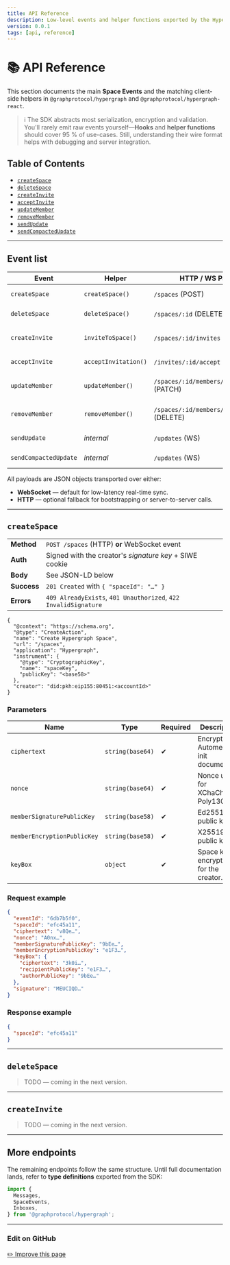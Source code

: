 ```yaml
---
title: API Reference
description: Low-level events and helper functions exported by the Hypergraph SDK.
version: 0.0.1
tags: [api, reference]
---
```


# 📚 API Reference

This section documents the main **Space Events** and the matching client-side helpers in `@graphprotocol/hypergraph` and `@graphprotocol/hypergraph-react`.

> ℹ️ The SDK abstracts most serialization, encryption and validation. You'll rarely emit raw events yourself—**Hooks** and **helper functions** should cover 95 % of use-cases. Still, understanding their wire format helps with debugging and server integration.

## Table of Contents

- [`createSpace`](#createspace)
- [`deleteSpace`](#deletespace)
- [`createInvite`](#createinvite)
- [`acceptInvite`](#acceptinvite)
- [`updateMember`](#updatemember)
- [`removeMember`](#removemember)
- [`sendUpdate`](#sendupdate)
- [`sendCompactedUpdate`](#sendcompactedupdate)

---

## Event list

| Event | Helper | HTTP / WS Path | Auth | Description |
|-------|--------|----------------|------|-------------|
| `createSpace` | `createSpace()` | `/spaces` (POST) | **SIWE** + signature | Bootstrap a new Space. |
| `deleteSpace` | `deleteSpace()` | `/spaces/:id` (DELETE) | `admin` | Soft-delete a Space. |
| `createInvite` | `inviteToSpace()` | `/spaces/:id/invites` (POST) | `admin` | Send an encrypted invite. |
| `acceptInvite` | `acceptInvitation()` | `/invites/:id/accept` (POST) | Invite signature | Accept & join Space. |
| `updateMember` | `updateMember()` | `/spaces/:id/members/:accountId` (PATCH) | `admin` | Promote / demote role. |
| `removeMember` | `removeMember()` | `/spaces/:id/members/:accountId` (DELETE) | `admin` | Remove member & rotate keys. |
| `sendUpdate` | _internal_ | `/updates` (WS) | `member` | CRDT patch. |
| `sendCompactedUpdate` | _internal_ | `/updates` (WS) | `member` | Snapshot update log. |

All payloads are JSON objects transported over either:

* **WebSocket** — default for low-latency real-time sync.
* **HTTP** — optional fallback for bootstrapping or server-to-server calls.

---

## `createSpace`

| | |
|---|---|
| **Method** | `POST /spaces` (HTTP) **or** WebSocket event |
| **Auth** | Signed with the creator's _signature key_ + SIWE cookie |
| **Body** | See JSON-LD below |
| **Success** | `201 Created` with `{ "spaceId": "…" }` |
| **Errors** | `409 AlreadyExists`, `401 Unauthorized`, `422 InvalidSignature` |

```jsonld title="JSON-LD"
{
  "@context": "https://schema.org",
  "@type": "CreateAction",
  "name": "Create Hypergraph Space",
  "url": "/spaces",
  "application": "Hypergraph",
  "instrument": {
    "@type": "CryptographicKey",
    "name": "spaceKey",
    "publicKey": "<base58>"
  },
  "creator": "did:pkh:eip155:80451:<accountId>"
}
```

### Parameters

| Name | Type | Required | Description |
|------|------|----------|-------------|
| `ciphertext` | `string(base64)` | ✔︎ | Encrypted Automerge init document. |
| `nonce` | `string(base64)` | ✔︎ | Nonce used for XChaCha20-Poly1305. |
| `memberSignaturePublicKey` | `string(base58)` | ✔︎ | Ed25519 public key. |
| `memberEncryptionPublicKey` | `string(base58)` | ✔︎ | X25519 public key. |
| `keyBox` | `object` | ✔︎ | Space key encrypted for the creator. |

### Request example

```json title="POST /spaces"
{
  "eventId": "6db7b5f0",
  "spaceId": "efc45a11",
  "ciphertext": "v8Qe…",
  "nonce": "A0nx…",
  "memberSignaturePublicKey": "9bEe…",
  "memberEncryptionPublicKey": "e1F3…",
  "keyBox": {
    "ciphertext": "3k0i…",
    "recipientPublicKey": "e1F3…",
    "authorPublicKey": "9bEe…"
  },
  "signature": "MEUCIQD…"
}
```

### Response example

```json title="201 Created"
{
  "spaceId": "efc45a11"
}
```

---

## `deleteSpace`

> TODO — coming in the next version.

---

## `createInvite`

> TODO — coming in the next version.

---

## More endpoints

The remaining endpoints follow the same structure. Until full documentation lands, refer to **type definitions** exported from the SDK:

```ts
import {
  Messages,
  SpaceEvents,
  Inboxes,
} from '@graphprotocol/hypergraph';
```

---

### Edit on GitHub

[✏️ Improve this page](https://github.com/graphprotocol/hypergraph/edit/main/docs/docs/api-reference.md) 